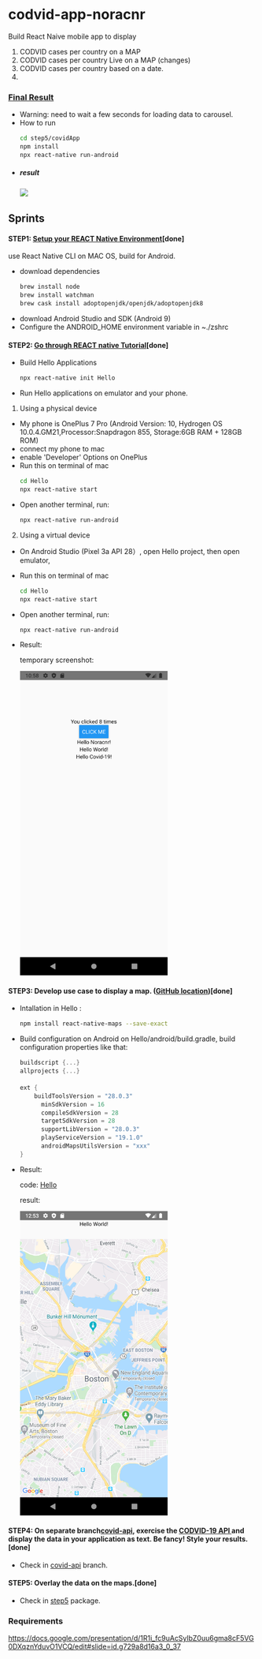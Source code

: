 # codvid-app-noracnr
Build React Naive mobile app to display 
1. CODVID cases per country on a MAP
2. CODVID cases per country Live on a MAP (changes)
3. CODVID cases per country based on a date.
4. 

### [Final Result](/step5)
* Warning: need to wait a few seconds for loading data to carousel. 
* How to run
  ```bash
  cd step5/covidApp
  npm install
  npx react-native run-android
  ```
* ##### result
    <img src="/step5/img/step5.gif" width=300 />

## Sprints
#### STEP1: <a href="https://reactnative.dev/docs/environment-setup">Setup your REACT Native Environment</a>[done]
use React Native CLI on MAC OS, build for Android.
* download dependencies
  ```bash
  brew install node
  brew install watchman
  brew cask install adoptopenjdk/openjdk/adoptopenjdk8
  ```
* download Android Studio and SDK (Android 9)
* Configure the ANDROID_HOME environment variable in ~./zshrc

#### STEP2: <a href="https://reactnative.dev/docs/tutorial">Go through REACT native Tutorial</a>[done]
* Build Hello Applications
  ```bash
  npx react-native init Hello
  ```
* Run Hello applications on emulator and your phone.
1. Using a physical device
  * My phone is OnePlus 7 Pro (Android Version: 10, Hydrogen OS 10.0.4.GM21,Processor:Snapdragon 855, Storage:6GB RAM + 128GB ROM)
  * connect my phone to mac 
  * enable 'Developer' Options on OnePlus
  * Run this on terminal of mac
    ```bash
    cd Hello
    npx react-native start
    ```
  * Open another terminal, run:
    ```bash
    npx react-native run-android
    ```

2. Using a virtual device
  * On Android Studio (Pixel 3a API 28）, open Hello project, then open emulator,
  * Run this on terminal of mac
    ```bash
    cd Hello
    npx react-native start
    ```
  * Open another terminal, run:
    ```bash
    npx react-native run-android
    ```
* Result:

  temporary screenshot:
  
   <img src="/img/Screenshot_Hello.png" width=300 />

#### STEP3: Develop use case to display a map.  (<a href="https://github.com/react-native-community/react-native-maps">GitHub location</a>)[done]
* Intallation in Hello :
  ```bash
  npm install react-native-maps --save-exact
  ```
* Build configuration on Android
  on Hello/android/build.gradle, build configuration properties like that:
  ```build.gradle
  buildscript {...}
  allprojects {...}

  ext {
      buildToolsVersion = "28.0.3"
        minSdkVersion = 16
        compileSdkVersion = 28
        targetSdkVersion = 28
        supportLibVersion = "28.0.3"
        playServiceVersion = "19.1.0"
        androidMapsUtilsVersion = "xxx"
  }
  ```
* Result:

  code: [Hello](https://github.com/BUEC500C1/codvid-app-noracnr/tree/master/Hello)

  result:
  
  <img src="/img/Screenshot_map.png" width=300 />
#### STEP4: On separate branch[covid-api](https://github.com/BUEC500C1/codvid-app-noracnr/tree/covid-api), exercise the <a href="https://covid19api.com/"> CODVID-19 API </a> and display the data in your application as text.  Be fancy!  Style your results.[done]

* Check in [covid-api](https://github.com/BUEC500C1/codvid-app-noracnr/tree/covid-api) branch.

#### STEP5: Overlay the data on the maps.[done]
* Check in [step5](/step5) package.


### Requirements
https://docs.google.com/presentation/d/1R1i_fc9uAcSylbZ0uu6gma8cF5VG0DXqznYduvO1VCQ/edit#slide=id.g729a8d16a3_0_37
